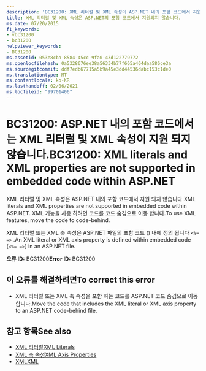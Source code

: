 ```yaml
---
description: 'BC31200: XML 리터럴 및 XML 속성이 ASP.NET 내의 포함 코드에서 지원 되지 않음에 대해 자세히 알아보세요.'
title: XML 리터럴 및 XML 속성은 ASP.NET의 포함 코드에서 지원되지 않습니다.
ms.date: 07/20/2015
f1_keywords:
- vbc31200
- bc31200
helpviewer_keywords:
- BC31200
ms.assetid: 053e8cba-8584-45cc-9fa0-43d122779772
ms.openlocfilehash: 0a5328676ee38a56334b77f665a464daa586ce3a
ms.sourcegitcommit: ddf7edb67715a5b9a45e3dd44536dabc153c1de0
ms.translationtype: MT
ms.contentlocale: ko-KR
ms.lasthandoff: 02/06/2021
ms.locfileid: "99701406"
---
```

# <a name="bc31200-xml-literals-and-xml-properties-are-not-supported-in-embedded-code-within-aspnet"></a><span data-ttu-id="1a327-103">BC31200: ASP.NET 내의 포함 코드에서는 XML 리터럴 및 XML 속성이 지원 되지 않습니다.</span><span class="sxs-lookup"><span data-stu-id="1a327-103">BC31200: XML literals and XML properties are not supported in embedded code within ASP.NET</span></span>

<span data-ttu-id="1a327-104">XML 리터럴 및 XML 속성은 ASP.NET 내의 포함 코드에서 지원 되지 않습니다.</span><span class="sxs-lookup"><span data-stu-id="1a327-104">XML literals and XML properties are not supported in embedded code within ASP.NET.</span></span> <span data-ttu-id="1a327-105">XML 기능을 사용 하려면 코드를 코드 숨김으로 이동 합니다.</span><span class="sxs-lookup"><span data-stu-id="1a327-105">To use XML features, move the code to code-behind.</span></span>

 <span data-ttu-id="1a327-106">XML 리터럴 또는 XML 축 속성은 ASP.NET 파일의 포함 코드 () 내에 정의 됩니다 `<%= =>` .</span><span class="sxs-lookup"><span data-stu-id="1a327-106">An XML literal or XML axis property is defined within embedded code (`<%= =>`) in an ASP.NET file.</span></span>

 <span data-ttu-id="1a327-107">**오류 ID:** BC31200</span><span class="sxs-lookup"><span data-stu-id="1a327-107">**Error ID:** BC31200</span></span>

## <a name="to-correct-this-error"></a><span data-ttu-id="1a327-108">이 오류를 해결하려면</span><span class="sxs-lookup"><span data-stu-id="1a327-108">To correct this error</span></span>

- <span data-ttu-id="1a327-109">XML 리터럴 또는 XML 축 속성을 포함 하는 코드를 ASP.NET 코드 숨김으로 이동 합니다.</span><span class="sxs-lookup"><span data-stu-id="1a327-109">Move the code that includes the XML literal or XML axis property to an ASP.NET code-behind file.</span></span>

## <a name="see-also"></a><span data-ttu-id="1a327-110">참고 항목</span><span class="sxs-lookup"><span data-stu-id="1a327-110">See also</span></span>

- [<span data-ttu-id="1a327-111">XML 리터럴</span><span class="sxs-lookup"><span data-stu-id="1a327-111">XML Literals</span></span>](../xml-literals/index.md)
- [<span data-ttu-id="1a327-112">XML 축 속성</span><span class="sxs-lookup"><span data-stu-id="1a327-112">XML Axis Properties</span></span>](../xml-axis/index.md)
- [<span data-ttu-id="1a327-113">XML</span><span class="sxs-lookup"><span data-stu-id="1a327-113">XML</span></span>](../../programming-guide/language-features/xml/index.md)
